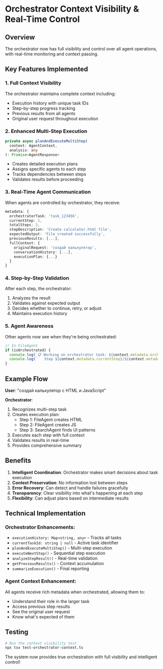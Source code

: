 # Orchestrator Context Visibility & Real-Time Control

## Overview
The orchestrator now has full visibility and control over all agent operations, with real-time monitoring and context passing.

## Key Features Implemented

### 1. Full Context Visibility
The orchestrator maintains complete context including:
- Execution history with unique task IDs
- Step-by-step progress tracking
- Previous results from all agents
- Original user request throughout execution

### 2. Enhanced Multi-Step Execution
```typescript
private async planAndExecuteMultiStep(
  context: AgentContext,
  analysis: any
): Promise<AgentResponse>
```

- Creates detailed execution plans
- Assigns specific agents to each step
- Tracks dependencies between steps
- Validates results before proceeding

### 3. Real-Time Agent Communication
When agents are controlled by orchestrator, they receive:
```typescript
metadata: {
  orchestratorTask: 'task_123456',
  currentStep: 1,
  totalSteps: 3,
  stepDescription: 'Create calculator.html file',
  expectedOutput: 'File created successfully',
  previousResults: [...],
  fullContext: {
    originalRequest: 'создай калькулятор',
    conversationHistory: [...],
    executionPlan: {...}
  }
}
```

### 4. Step-by-Step Validation
After each step, the orchestrator:
1. Analyzes the result
2. Validates against expected output
3. Decides whether to continue, retry, or adjust
4. Maintains execution history

### 5. Agent Awareness
Other agents now see when they're being orchestrated:
```typescript
// In FileAgent
if (isOrchestrated) {
  console.log(`📋 Working on orchestrator task: ${context.metadata.orchestratorTask}`);
  console.log(`   Step ${context.metadata.currentStep}/${context.metadata.totalSteps}`);
}
```

## Example Flow

**User**: "создай калькулятор с HTML и JavaScript"

**Orchestrator**:
1. Recognizes multi-step task
2. Creates execution plan:
   - Step 1: FileAgent creates HTML
   - Step 2: FileAgent creates JS
   - Step 3: SearchAgent finds UI patterns
3. Executes each step with full context
4. Validates results in real-time
5. Provides comprehensive summary

## Benefits

1. **Intelligent Coordination**: Orchestrator makes smart decisions about task execution
2. **Context Preservation**: No information lost between steps
3. **Error Recovery**: Can detect and handle failures gracefully
4. **Transparency**: Clear visibility into what's happening at each step
5. **Flexibility**: Can adjust plans based on intermediate results

## Technical Implementation

### Orchestrator Enhancements:
- `executionHistory: Map<string, any>` - Tracks all tasks
- `currentTaskId: string | null` - Active task identifier
- `planAndExecuteMultiStep()` - Multi-step execution
- `executeNextStep()` - Sequential step execution
- `analyzeStepResult()` - Real-time validation
- `getPreviousResults()` - Context accumulation
- `summarizeExecution()` - Final reporting

### Agent Context Enhancement:
All agents receive rich metadata when orchestrated, allowing them to:
- Understand their role in the larger task
- Access previous step results
- See the original user request
- Know what's expected of them

## Testing

```bash
# Run the context visibility test
npx tsx test-orchestrator-context.ts
```

The system now provides true orchestration with full visibility and intelligent control!